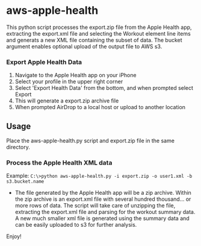 # aws-apple-health
This python script processes the export.zip file from the Apple Health app, extracting the export.xml file and selecting the Workout element line items and generats a new XML file containing the subset of data.  The bucket argument enables optional upload of the output file to AWS s3. 

### Export Apple Health Data
1. Navigate to the Apple Health app on your iPhone
2. Select your profile in the upper right corner
3. Select 'Export Health Data' from the bottom, and when prompted select Export
4. This will generate a export.zip archive file
4. When prompted AirDrop to a local host or upload to another location

## Usage
Place the aws-apple-health.py script and export.zip file in the same directory.  

### Process the Apple Health XML data
Example: `C:\>python aws-apple-health.py -i export.zip -o user1.xml -b s3.bucket.name`
- The file generated by the Apple Health app will be a zip archive. Within the zip archive is an export.xml file with several hundred thousand... or more rows of data.  The script will take care of unzipping the file, extracting the export.xml file and parsing for the workout summary data.  A new much smaller xml file is generated using the summary data and can be easily uploaded to s3 for further analysis.

Enjoy!
